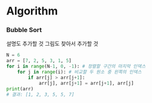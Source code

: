 # Algorithm


### Bubble Sort
설명도 추가할 것
그림도 찾아서 추가할 것
```python
N = 6
arr = [7, 2, 5, 3, 1, 5]
for i in range(N-1, 0, -1): # 정렬할 구간의 마지막 인덱스
    for j in range(i): # 비교할 두 원소 중 왼쪽의 인덱스
        if arr[j] > arr[j+1]:
            arr[j], arr[j+1] = arr[j+1], arr[j]
print(arr)
# 결과: [1, 2, 3, 5, 5, 7]
```